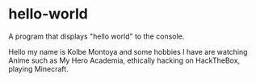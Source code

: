 # hello-world
A program that displays "hello world" to the console.

Hello my name is Kolbe Montoya and some hobbies I have are watching Anime such as My Hero Academia, ethically hacking on HackTheBox, playing Minecraft.
